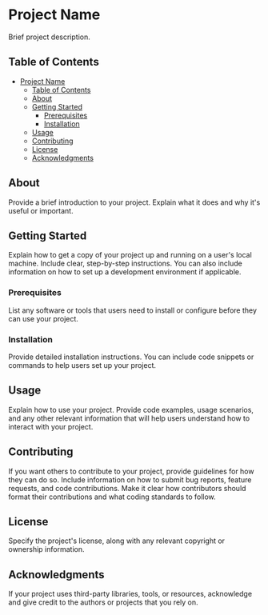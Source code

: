 # Project Name

Brief project description.

## Table of Contents
- [Project Name](#project-name)
  - [Table of Contents](#table-of-contents)
  - [About](#about)
  - [Getting Started](#getting-started)
    - [Prerequisites](#prerequisites)
    - [Installation](#installation)
  - [Usage](#usage)
  - [Contributing](#contributing)
  - [License](#license)
  - [Acknowledgments](#acknowledgments)

## About

Provide a brief introduction to your project. Explain what it does and why it's useful or important.

## Getting Started

Explain how to get a copy of your project up and running on a user's local machine. Include clear, step-by-step instructions. You can also include information on how to set up a development environment if applicable.

### Prerequisites

List any software or tools that users need to install or configure before they can use your project.

### Installation

Provide detailed installation instructions. You can include code snippets or commands to help users set up your project.

## Usage

Explain how to use your project. Provide code examples, usage scenarios, and any other relevant information that will help users understand how to interact with your project.

## Contributing

If you want others to contribute to your project, provide guidelines for how they can do so. Include information on how to submit bug reports, feature requests, and code contributions. Make it clear how contributors should format their contributions and what coding standards to follow.

## License

Specify the project's license, along with any relevant copyright or ownership information.

## Acknowledgments

If your project uses third-party libraries, tools, or resources, acknowledge and give credit to the authors or projects that you rely on.

